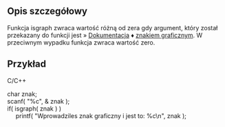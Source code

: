 ## Opis szczegółowy

Funkcja isgraph zwraca wartość różną od zera gdy argument, który został przekazany do funkcji jest » [Dokumentacja](https://cpp0x.pl/dokumentacja/) ♦ [znakiem graficznym](https://cpp0x.pl/dokumentacja/?nro=312 "znakiem graficznym (pojęcie)"). W przeciwnym wypadku funkcja zwraca wartość zero.

## Przykład

C/C++

char znak;  
scanf( "%c", & znak );  
if( isgraph( znak ) )  
     printf( "Wprowadziles znak graficzny i jest to: %c\n", znak );